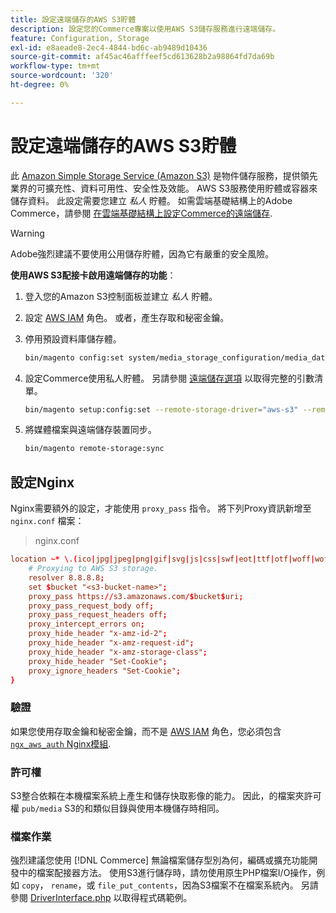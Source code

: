 ```yaml
---
title: 設定遠端儲存的AWS S3貯體
description: 設定您的Commerce專案以使用AWS S3儲存服務進行遠端儲存。
feature: Configuration, Storage
exl-id: e8aeade8-2ec4-4844-bd6c-ab9489d10436
source-git-commit: af45ac46afffeef5cd613628b2a98864fd7da69b
workflow-type: tm+mt
source-wordcount: '320'
ht-degree: 0%

---
```


# 設定遠端儲存的AWS S3貯體

此 [Amazon Simple Storage Service (Amazon S3)][AWS S3] 是物件儲存服務，提供領先業界的可擴充性、資料可用性、安全性及效能。 AWS S3服務使用貯體或容器來儲存資料。 此設定需要您建立 _私人_ 貯體。 如需雲端基礎結構上的Adobe Commerce，請參閱 [在雲端基礎結構上設定Commerce的遠端儲存](cloud-support.md).

>[!WARNING]
>
>Adobe強烈建議不要使用公用儲存貯體，因為它有嚴重的安全風險。

**使用AWS S3配接卡啟用遠端儲存的功能**：

1. 登入您的Amazon S3控制面板並建立 _私人_ 貯體。

1. 設定 [AWS IAM] 角色。 或者，產生存取和秘密金鑰。

1. 停用預設資料庫儲存體。

   ```bash
   bin/magento config:set system/media_storage_configuration/media_database 0
   ```

1. 設定Commerce使用私人貯體。 另請參閱 [遠端儲存選項](remote-storage.md#remote-storage-options) 以取得完整的引數清單。

   ```bash
   bin/magento setup:config:set --remote-storage-driver="aws-s3" --remote-storage-bucket="<bucket-name>" --remote-storage-region="<region-name>" --remote-storage-prefix="<optional-prefix>" --remote-storage-key=<optional-access-key> --remote-storage-secret=<optional-secret-key> -n
   ```

1. 將媒體檔案與遠端儲存裝置同步。

   ```bash
   bin/magento remote-storage:sync
   ```

## 設定Nginx

Nginx需要額外的設定，才能使用 `proxy_pass` 指令。 將下列Proxy資訊新增至 `nginx.conf` 檔案：

>nginx.conf

```conf
location ~* \.(ico|jpg|jpeg|png|gif|svg|js|css|swf|eot|ttf|otf|woff|woff2)$ {
    # Proxying to AWS S3 storage.
    resolver 8.8.8.8;
    set $bucket "<s3-bucket-name>";
    proxy_pass https://s3.amazonaws.com/$bucket$uri;
    proxy_pass_request_body off;
    proxy_pass_request_headers off;
    proxy_intercept_errors on;
    proxy_hide_header "x-amz-id-2";
    proxy_hide_header "x-amz-request-id";
    proxy_hide_header "x-amz-storage-class";
    proxy_hide_header "Set-Cookie";
    proxy_ignore_headers "Set-Cookie";
}
```

### 驗證

如果您使用存取金鑰和秘密金鑰，而不是 [AWS IAM] 角色，您必須包含 [`ngx_aws_auth` Nginx模組][ngx repo].

### 許可權

S3整合依賴在本機檔案系統上產生和儲存快取影像的能力。 因此，的檔案夾許可權 `pub/media` S3的和類似目錄與使用本機儲存時相同。

### 檔案作業

強烈建議您使用 [!DNL Commerce] 無論檔案儲存型別為何，編碼或擴充功能開發中的檔案配接器方法。 使用S3進行儲存時，請勿使用原生PHP檔案I/O操作，例如 `copy`， `rename`，或 `file_put_contents`，因為S3檔案不在檔案系統內。 另請參閱 [DriverInterface.php](https://github.com/magento/magento2/blob/2.4-develop/lib/internal/Magento/Framework/Filesystem/DriverInterface.php#L18) 以取得程式碼範例。

<!-- link definitions -->

[AWS S3]: https://aws.amazon.com/s3
[AWS IAM]: https://aws.amazon.com/iam/
[ngx repo]: https://github.com/anomalizer/ngx_aws_auth
